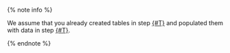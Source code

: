 {% note info %}

We assume that you already created tables in step [{#T}](../create_demo_tables.md) and populated them with data in step [{#T}](../fill_tables_with_data.md).

{% endnote %}

